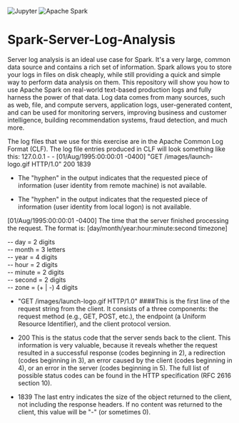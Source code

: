 <img alt="Jupyter" src="https://img.shields.io/badge/Snowflake-F37626?logo=Snowflake&logoColor=white&style=flat" /> <img alt="Apache Spark" src="https://img.shields.io/badge/Apache Spark-E25A1C?logo=Apache Spark&logoColor=white&style=flat" />
   

# Spark-Server-Log-Analysis

Server log analysis is an ideal use case for Spark. It's a very large, common data source and contains a rich set of information. Spark allows you to store your logs in files on disk cheaply, while still providing a quick and simple way to perform data analysis on them. This repository will show you how to use Apache Spark on real-world text-based production logs and fully harness the power of that data. Log data comes from many sources, such as web, file, and compute servers, application logs, user-generated content, and can be used for monitoring servers, improving business and customer intelligence, building recommendation systems, fraud detection, and much more.

The log files that we use for this exercise are in the Apache Common Log Format (CLF). The log file entries produced in CLF will look something like this: 127.0.0.1 - - [01/Aug/1995:00:00:01 -0400] "GET /images/launch-logo.gif HTTP/1.0" 200 1839

- The "hyphen" in the output indicates that the requested piece of information (user identity from remote machine) is not available.

- The "hyphen" in the output indicates that the requested piece of information (user identity from local logon) is not available.

[01/Aug/1995:00:00:01 -0400] The time that the server finished processing the request. The format is: [day/month/year:hour:minute:second timezone]

-- day = 2 digits\
-- month = 3 letters\
-- year = 4 digits\
-- hour = 2 digits\
-- minute = 2 digits\
-- second = 2 digits\
-- zone = (+ | -) 4 digits

- "GET /images/launch-logo.gif HTTP/1.0" ####This is the first line of the request string from the client. It consists of a three components: the request method (e.g., GET, POST, etc.), the endpoint (a Uniform Resource Identifier), and the client protocol version.

- 200 This is the status code that the server sends back to the client. This information is very valuable, because it reveals whether the request resulted in a successful response (codes beginning in 2), a redirection (codes beginning in 3), an error caused by the client (codes beginning in 4), or an error in the server (codes beginning in 5). The full list of possible status codes can be found in the HTTP specification (RFC 2616 section 10).

- 1839 The last entry indicates the size of the object returned to the client, not including the response headers. If no content was returned to the client, this value will be "-" (or sometimes 0).

